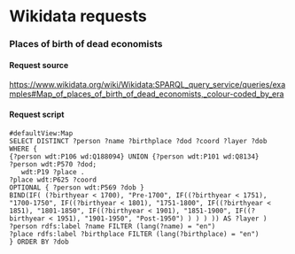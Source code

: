 # Wikidata requests

### Places of birth of dead economists

#### Request source 
https://www.wikidata.org/wiki/Wikidata:SPARQL_query_service/queries/examples#Map_of_places_of_birth_of_dead_economists,_colour-coded_by_era

#### Request script

```
#defaultView:Map
SELECT DISTINCT ?person ?name ?birthplace ?dod ?coord ?layer ?dob WHERE {
{?person wdt:P106 wd:Q188094} UNION {?person wdt:P101 wd:Q8134}
?person wdt:P570 ?dod;
   wdt:P19 ?place .
?place wdt:P625 ?coord
OPTIONAL { ?person wdt:P569 ?dob }
BIND(IF( (?birthyear < 1700), "Pre-1700", IF((?birthyear < 1751), "1700-1750", IF((?birthyear < 1801), "1751-1800", IF((?birthyear < 1851), "1801-1850", IF((?birthyear < 1901), "1851-1900", IF((?birthyear < 1951), "1901-1950", "Post-1950") ) ) ) )) AS ?layer )
?person rdfs:label ?name FILTER (lang(?name) = "en")
?place rdfs:label ?birthplace FILTER (lang(?birthplace) = "en")
} ORDER BY ?dob
```

